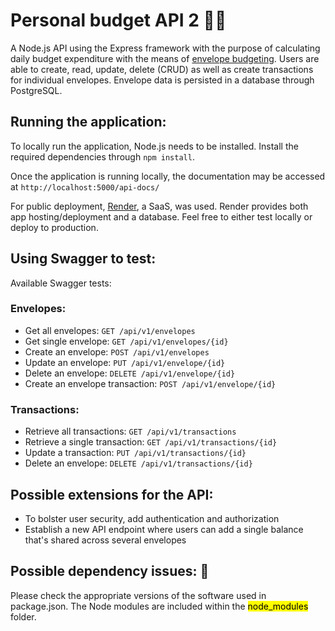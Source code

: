 # Personal budget API 2 📃📃

A Node.js API using the Express framework with the purpose of calculating daily budget expenditure with the means of [envelope budgeting](https://www.investopedia.com/envelope-budgeting-system-5208026). Users are able to create, read, update, delete (CRUD) as well as create transactions for individual envelopes. Envelope data is persisted in a database through PostgreSQL. 

## Running the application:

To locally run the application, Node.js needs to be installed. Install the required dependencies through `npm install`.

Once the application is running locally, the documentation may be accessed at `http://localhost:5000/api-docs/`

For public deployment, [Render](https://docs.render.com/deploys), a SaaS, was used. Render provides both app hosting/deployment and a database. Feel free to either test locally or deploy to production.
## Using Swagger to test:

Available Swagger tests:

### Envelopes:

* Get all envelopes: `GET /api/v1/envelopes`
* Get single envelope: `GET /api/v1/envelopes/{id}`
* Create an envelope: `POST /api/v1/envelopes`
* Update an envelope: `PUT /api/v1/envelope/{id}`
* Delete an envelope: `DELETE /api/v1/envelope/{id}`
* Create an envelope transaction: `POST /api/v1/envelope/{id}`

### Transactions:

* Retrieve all transactions: `GET /api/v1/transactions`
* Retrieve a single transaction: `GET /api/v1/transactions/{id}`
* Update a transaction: `PUT /api/v1/transactions/{id}`
* Delete an envelope: `DELETE /api/v1/transactions/{id}`

## Possible extensions for the API:

- To bolster user security, add authentication and authorization
- Establish a new API endpoint where users can add a single balance that's shared across several envelopes


## Possible dependency issues: 📍
Please check the appropriate versions of the software used in package.json. The Node modules are included within the <mark >node_modules</mark> folder.
